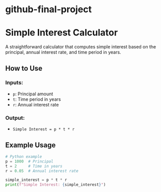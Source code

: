 # github-final-project

# Simple Interest Calculator

A straightforward calculator that computes simple interest based on the principal, annual interest rate, and time period in years.

## How to Use

### Inputs:
- `p`: Principal amount
- `t`: Time period in years
- `r`: Annual interest rate

### Output:
- `Simple Interest = p * t * r`

## Example Usage

```python
# Python example
p = 1000  # Principal
t = 2     # Time in years
r = 0.05  # Annual interest rate

simple_interest = p * t * r
print(f"Simple Interest: {simple_interest}")
